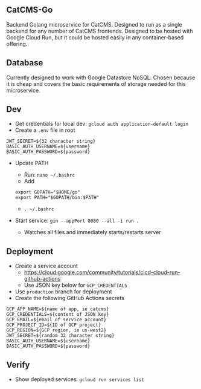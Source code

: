 ## CatCMS-Go

Backend Golang microservice for CatCMS. Designed to run as a single backend for any number of CatCMS frontends. Designed to be hosted with Google Cloud Run, but it could be hosted easily in any container-based offering.

## Database

Currently designed to work with Google Datastore NoSQL. Chosen because it is cheap and covers the basic requirements of storage needed for this microservice.

## Dev

- Get credentials for local dev: `gcloud auth application-default login`
- Create a `.env` file in root

```
JWT_SECRET=${32 character string}
BASIC_AUTH_USERNAME=${username}
BASIC_AUTH_PASSWORD=${password}
```

- Update PATH

  - Run: `nano ~/.bashrc`
  - Add

  ```
  export GOPATH="$HOME/go"
  export PATH="$GOPATH/bin:$PATH"
  ```

  - `. ~/.bashrc`

- Start service: `gin --appPort 8080 --all -i run .`
  - Watches all files and immediately starts/restarts server

## Deployment

- Create a service account
  - https://cloud.google.com/community/tutorials/cicd-cloud-run-github-actions
  - Use JSON key below for `GCP_CREDENTIALS`
- Use `production` branch for deployment
- Create the following GitHub Actions secrets

```
GCP_APP_NAME=${name of app, ie catcms}
GCP_CREDENTIALS=${content of JSON key}
GCP_EMAIL=${email of service account}
GCP_PROJECT_ID=${ID of GCP project}
GCP_REGION=${GCP region, ie us-west2}
JWT_SECRET=${random 32 character string}
BASIC_AUTH_USERNAME=${username}
BASIC_AUTH_PASSWORD=${password}
```

## Verify

- Show deployed services: `gcloud run services list`
